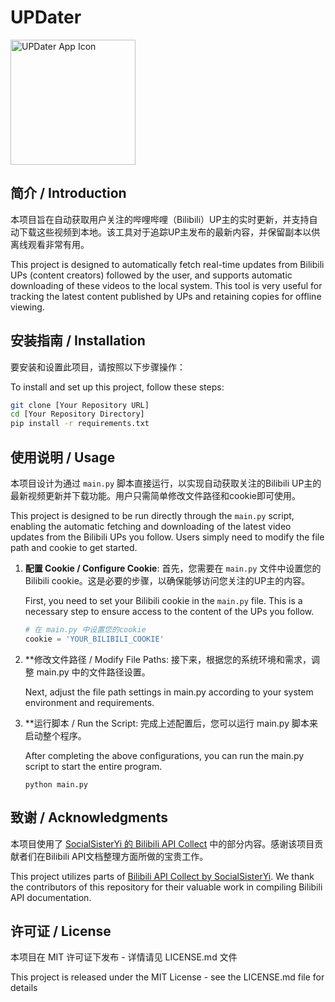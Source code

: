 # UPDater
<img src="https://github.com/Renouncelove/UPDater/blob/main/Updater_icon.png" width="200" alt="UPDater App Icon">


## 简介 / Introduction

本项目旨在自动获取用户关注的哔哩哔哩（Bilibili）UP主的实时更新，并支持自动下载这些视频到本地。该工具对于追踪UP主发布的最新内容，并保留副本以供离线观看非常有用。

This project is designed to automatically fetch real-time updates from Bilibili UPs (content creators) followed by the user, and supports automatic downloading of these videos to the local system. This tool is very useful for tracking the latest content published by UPs and retaining copies for offline viewing.


## 安装指南 / Installation

要安装和设置此项目，请按照以下步骤操作：

To install and set up this project, follow these steps:

```bash
git clone [Your Repository URL]
cd [Your Repository Directory]
pip install -r requirements.txt
```

## 使用说明 / Usage

本项目设计为通过 `main.py` 脚本直接运行，以实现自动获取关注的Bilibili UP主的最新视频更新并下载功能。用户只需简单修改文件路径和cookie即可使用。

This project is designed to be run directly through the `main.py` script, enabling the automatic fetching and downloading of the latest video updates from the Bilibili UPs you follow. Users simply need to modify the file path and cookie to get started.

1. **配置 Cookie / Configure Cookie**:
   首先，您需要在 `main.py` 文件中设置您的Bilibili cookie。这是必要的步骤，以确保能够访问您关注的UP主的内容。

   First, you need to set your Bilibili cookie in the `main.py` file. This is a necessary step to ensure access to the content of the UPs you follow.

   ```python
   # 在 main.py 中设置您的cookie
   cookie = 'YOUR_BILIBILI_COOKIE'
   ```
2. **修改文件路径 / Modify File Paths:
   接下来，根据您的系统环境和需求，调整 main.py 中的文件路径设置。

   Next, adjust the file path settings in main.py according to your system environment and requirements.
   
3. **运行脚本 / Run the Script:
   完成上述配置后，您可以运行 main.py 脚本来启动整个程序。

   After completing the above configurations, you can run the main.py script to start the entire program.
   ```
   python main.py
   ```

## 致谢 / Acknowledgments

本项目使用了 [SocialSisterYi 的 Bilibili API Collect](https://github.com/SocialSisterYi/bilibili-API-collect) 中的部分内容。感谢该项目贡献者们在Bilibili API文档整理方面所做的宝贵工作。

This project utilizes parts of [Bilibili API Collect by SocialSisterYi](https://github.com/SocialSisterYi/bilibili-API-collect). We thank the contributors of this repository for their valuable work in compiling Bilibili API documentation.


## 许可证 / License
本项目在 MIT 许可证下发布 - 详情请见 LICENSE.md 文件

This project is released under the MIT License - see the LICENSE.md file for details